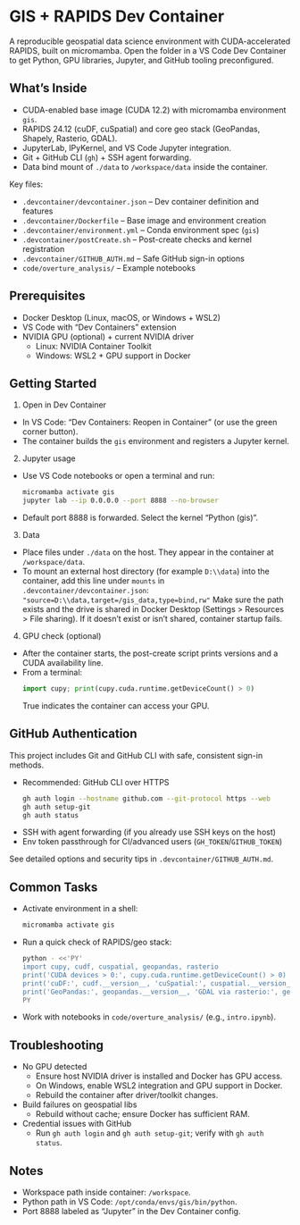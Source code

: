 # GIS + RAPIDS Dev Container

A reproducible geospatial data science environment with CUDA-accelerated RAPIDS, built on micromamba. Open the folder in a VS Code Dev Container to get Python, GPU libraries, Jupyter, and GitHub tooling preconfigured.

## What’s Inside

- CUDA-enabled base image (CUDA 12.2) with micromamba environment `gis`.
- RAPIDS 24.12 (cuDF, cuSpatial) and core geo stack (GeoPandas, Shapely, Rasterio, GDAL).
- JupyterLab, IPyKernel, and VS Code Jupyter integration.
- Git + GitHub CLI (`gh`) + SSH agent forwarding.
- Data bind mount of `./data` to `/workspace/data` inside the container.

Key files:
- `.devcontainer/devcontainer.json` – Dev container definition and features
- `.devcontainer/Dockerfile` – Base image and environment creation
- `.devcontainer/environment.yml` – Conda environment spec (`gis`)
- `.devcontainer/postCreate.sh` – Post-create checks and kernel registration
- `.devcontainer/GITHUB_AUTH.md` – Safe GitHub sign-in options
- `code/overture_analysis/` – Example notebooks

## Prerequisites

- Docker Desktop (Linux, macOS, or Windows + WSL2)
- VS Code with “Dev Containers” extension
- NVIDIA GPU (optional) + current NVIDIA driver
  - Linux: NVIDIA Container Toolkit
  - Windows: WSL2 + GPU support in Docker

## Getting Started

1) Open in Dev Container
- In VS Code: “Dev Containers: Reopen in Container” (or use the green corner button).
- The container builds the `gis` environment and registers a Jupyter kernel.

2) Jupyter usage
- Use VS Code notebooks or open a terminal and run:
  ```bash
  micromamba activate gis
  jupyter lab --ip 0.0.0.0 --port 8888 --no-browser
  ```
- Default port 8888 is forwarded. Select the kernel “Python (gis)”.

3) Data
- Place files under `./data` on the host. They appear in the container at `/workspace/data`.
- To mount an external host directory (for example `D:\\data`) into the container, add this line under `mounts` in `.devcontainer/devcontainer.json`:
  `"source=D:\\data,target=/gis_data,type=bind,rw"`
  Make sure the path exists and the drive is shared in Docker Desktop (Settings > Resources > File sharing). If it doesn’t exist or isn’t shared, container startup fails.

4) GPU check (optional)
- After the container starts, the post-create script prints versions and a CUDA availability line.
- From a terminal:
  ```python
  import cupy; print(cupy.cuda.runtime.getDeviceCount() > 0)
  ```
  True indicates the container can access your GPU.

## GitHub Authentication

This project includes Git and GitHub CLI with safe, consistent sign-in methods.
- Recommended: GitHub CLI over HTTPS
  ```bash
  gh auth login --hostname github.com --git-protocol https --web
  gh auth setup-git
  gh auth status
  ```
- SSH with agent forwarding (if you already use SSH keys on the host)
- Env token passthrough for CI/advanced users (`GH_TOKEN`/`GITHUB_TOKEN`)

See detailed options and security tips in `.devcontainer/GITHUB_AUTH.md`.

## Common Tasks

- Activate environment in a shell:
  ```bash
  micromamba activate gis
  ```
- Run a quick check of RAPIDS/geo stack:
  ```bash
  python - <<'PY'
  import cupy, cudf, cuspatial, geopandas, rasterio
  print('CUDA devices > 0:', cupy.cuda.runtime.getDeviceCount() > 0)
  print('cuDF:', cudf.__version__, 'cuSpatial:', cuspatial.__version__)
  print('GeoPandas:', geopandas.__version__, 'GDAL via rasterio:', getattr(rasterio, '__gdal_version__', '?'))
  PY
  ```
- Work with notebooks in `code/overture_analysis/` (e.g., `intro.ipynb`).

## Troubleshooting

- No GPU detected
  - Ensure host NVIDIA driver is installed and Docker has GPU access.
  - On Windows, enable WSL2 integration and GPU support in Docker.
  - Rebuild the container after driver/toolkit changes.
- Build failures on geospatial libs
  - Rebuild without cache; ensure Docker has sufficient RAM.
- Credential issues with GitHub
  - Run `gh auth login` and `gh auth setup-git`; verify with `gh auth status`.

## Notes

 - Workspace path inside container: `/workspace`.
- Python path in VS Code: `/opt/conda/envs/gis/bin/python`.
- Port 8888 labeled as “Jupyter” in the Dev Container config.
